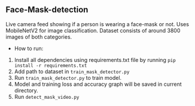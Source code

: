 ## Face-Mask-detection
Live camera feed showing if a person is wearing a face-mask or not.
Uses MobileNetV2 for image classification. Dataset consists of around 3800 images of both categories.   
- How to run:
1. Install all dependencies using requirements.txt file by running `pip install -r requirements.txt`
2. Add path to dataset in `train_mask_detector.py`
3. Run `train_mask_detector.py` to train model.
4. Model and training loss and accuracy graph will be saved in current directory.
5. Run `detect_mask_video.py`
